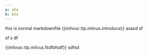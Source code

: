 ```yaml
---
a: aha
b: bha
---
```


this is normal markdownfile
{{milvus::tip.milvus.introduce}}
asasd
sf

sf
s
df

{{milvus::tip.milvus.fsdfsfsdf}}
sdfsd